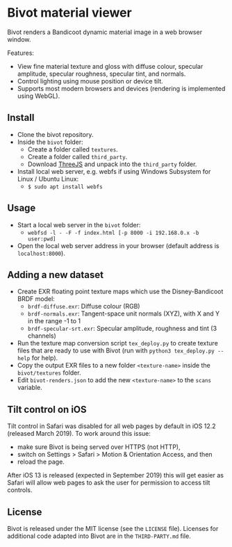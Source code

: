 # Bivot material viewer

Bivot renders a Bandicoot dynamic material image in a web browser window.

Features:
* View fine material texture and gloss with diffuse colour, specular amplitude, specular roughness, specular tint, and normals.
* Control lighting using mouse position or device tilt.
* Supports most modern browsers and devices (rendering is implemented using WebGL).

## Install

* Clone the bivot repository.
* Inside the `bivot` folder:
  * Create a folder called `textures`.
  * Create a folder called `third_party`.
  * Download [ThreeJS](http://threejs.org) and unpack into the `third_party` folder.
* Install local web server, e.g. webfs if using Windows Subsystem for Linux / Ubuntu Linux:
  * `$ sudo apt install webfs`

## Usage

* Start a local web server in the `bivot` folder:
  * `webfsd -l - -F -f index.html [-p 8000 -i 192.168.0.x -b user:pwd]`
* Open the local web server address in your browser (default address is `localhost:8000`).

## Adding a new dataset

* Create EXR floating point texture maps which use the Disney-Bandicoot BRDF
  model:
  * `brdf-diffuse.exr`: Diffuse colour (RGB)
  * `brdf-normals.exr`: Tangent-space unit normals (XYZ), with X and Y in the range -1 to 1
  * `brdf-specular-srt.exr`: Specular amplitude, roughness and tint (3 channels)
* Run the texture map conversion script `tex_deploy.py` to create texture files that are ready to use with
  Bivot (run with `python3 tex_deploy.py --help` for help).
* Copy the output EXR files to a new folder `<texture-name>` inside the `bivot/textures` folder.
* Edit `bivot-renders.json` to add the new `<texture-name>` to the `scans` variable.

## Tilt control on iOS

Tilt control in Safari was disabled for all web pages by default in iOS 12.2 (released March 2019). To work
around this issue:
* make sure Bivot is being served over HTTPS (not HTTP),
* switch on Settings > Safari > Motion & Orientation Access, and then
* reload the page.

After iOS 13 is released (expected in September 2019) this will get easier as Safari will allow web pages to
ask the user for permission to access tilt controls.

## License

Bivot is released under the MIT license (see the `LICENSE` file). Licenses for additional code adapted into
Bivot are in the `THIRD-PARTY.md` file.